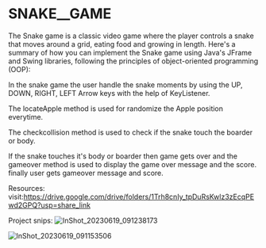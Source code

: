 # SNAKE__GAME
The Snake game is a classic video game where the player controls a snake that moves around a grid, eating food and growing in length. Here's a summary of how you can implement the Snake game using Java's JFrame and Swing libraries, following the principles of object-oriented programming (OOP):

In the snake game the user handle the snake moments by using the UP, DOWN, RIGHT, LEFT Arrow keys with the help of KeyListener. 

The locateApple method is used for randomize the Apple position everytime. 

The checkcollision method is used to check if the snake touch the boarder or body. 

If the snake touches it's body or boarder then game gets over and the gameover method is used to display the game over message and the score. finally user gets gameover message and score. 

Resources:
visit:https://drive.google.com/drive/folders/1Trh8cnIy_tpDuRsKwlz3zEcqPEwd2GPQ?usp=share_link

Project snips:
![InShot_20230619_091238173](https://github.com/KalyankarPooja/SNAKE__GAME/assets/136887565/c73353e9-d042-4da3-9258-cb513694e329)

![InShot_20230619_091153506](https://github.com/KalyankarPooja/SNAKE__GAME/assets/136887565/0904710c-63e6-4f35-8636-b201f6daa260)



